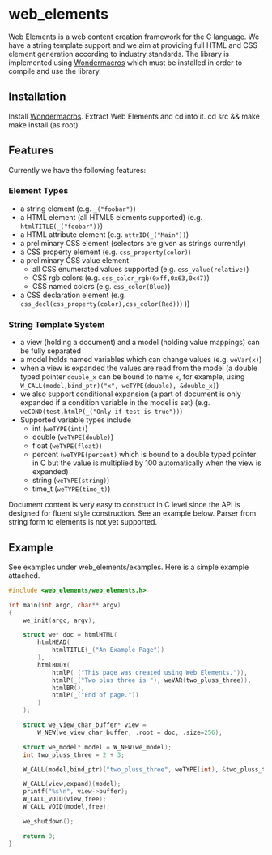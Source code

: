 # web_elements

Web Elements is a web content creation framework for the C language.
We have a string template support and we aim at providing full HTML and
CSS element generation according to industry standards.  The library is
implemented using [Wondermacros](https://github.com/plainc/wondermacros)
which must be installed in order to compile and use the library.

## Installation

Install [Wondermacros](https://github.com/plainc/wondermacros).
Extract Web Elements and cd into it.
cd src && make
make install (as root)

## Features

Currently we have the following features:

### Element Types
* a string element (e.g. `_("foobar")`)
* a HTML element (all HTML5 elements supported) (e.g. `htmlTITLE(_("foobar"))`)
* a HTML attribute element (e.g. `attrID(_("Main"))`)
* a preliminary CSS element (selectors are given as strings currently)
* a CSS property element (e.g. `css_property(color)`)
* a preliminary CSS value element
  * all CSS enumerated values supported (e.g. `css_value(relative)`)
  * CSS rgb colors (e.g. `css_color_rgb(0xff,0x63,0x47)`)
  * CSS named colors (e.g. `css_color(Blue)`)
* a CSS declaration element (e.g. `css_decl(css_property(color),css_color(Red))`)
))

### String Template System
* a view (holding a document) and a model (holding value mappings) can be fully separated
* a model holds named variables which can change values (e.g. `weVar(x)`)
* when a view is expanded the values are read from the model (a double typed pointer `double_x` can be bound to name `x`, for example, using `W_CALL(model,bind_ptr)("x", weTYPE(double), &double_x)`)
* we also support conditional expansion (a part of document is only expanded if
  a condition variable in the model is set) (e.g. `weCOND(test,htmlP(_("Only if test is true"))`)
* Supported variable types include
  * int (`weTYPE(int)`)
  * double (`weTYPE(double)`)
  * float (`weTYPE(float)`)
  * percent (`weTYPE(percent)` which is bound to a double typed pointer in C but the value is multiplied by 100 automatically when the view is expanded)
  * string (`weTYPE(string)`)
  * time_t (`weTYPE(time_t)`)

Document content is very easy to construct in C level since the API is designed for fluent style construction. See an example below.
Parser from string form to elements is not yet supported.

## Example

See examples under web_elements/examples. Here is a simple example attached.

```C
#include <web_elements/web_elements.h>

int main(int argc, char** argv)
{
    we_init(argc, argv);

    struct we* doc = htmlHTML(
        htmlHEAD(
            htmlTITLE(_("An Example Page"))
        ),
        htmlBODY(
            htmlP(_("This page was created using Web Elements.")),
            htmlP(_("Two plus three is "), weVAR(two_pluss_three)),
            htmlBR(),
            htmlP(_("End of page."))
        )
    );

    struct we_view_char_buffer* view =
        W_NEW(we_view_char_buffer, .root = doc, .size=256);

    struct we_model* model = W_NEW(we_model);
    int two_pluss_three = 2 + 3;

    W_CALL(model,bind_ptr)("two_pluss_three", weTYPE(int), &two_pluss_three);

    W_CALL(view,expand)(model);
    printf("%s\n", view->buffer);
    W_CALL_VOID(view,free);
    W_CALL_VOID(model,free);

    we_shutdown();

    return 0;
}
```
